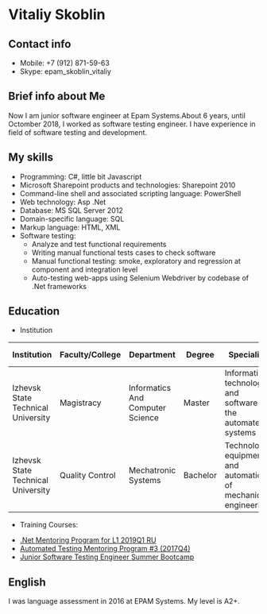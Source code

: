 # Vitaliy Skoblin

## Contact info
- Mobile: +7 (912) 871-59-63
- Skype: epam_skoblin_vitaliy

## Brief info about Me
Now I am junior software engineer at Epam Systems.About 6 years, until Octomber 2018, I worked as software testing engineer. I have experience in field of software testing and development.

## My skills
- Programming: C#, little bit Javascript
- Microsoft Sharepoint products and technologies: Sharepoint 2010
- Command-line shell and associated scripting language: PowerShell 
- Web technology: Asp .Net
- Database: MS SQL Server 2012
- Domain-specific language: SQL
- Markup language: HTML, XML
- Software testing: 
  * Analyze and test functional requirements
  * Writing manual functional tests cases to check software
  * Manual functional testing: smoke, exploratory and regression at component and integration level
  * Auto-testing web-apps using Selenium Webdriver by codebase of .Net frameworks

## Education
- Institution

Institution|Faculty/College|Department|Degree|Speciality|Graduation year
-----------|---------------|----------|------|----------|-----------------
Izhevsk State Technical University|Magistracy|Informatics And Computer Science|Master|Information technology and software of the automated systems|2012 	 
Izhevsk State Technical University|Quality Control|Mechatronic Systems|Bachelor|Technology, equipment and automation of mechanical engineering|2010

- Training Courses:
 * [.Net Mentoring Program for L1 2019Q1 RU](https://learn.epam.com/detailsPage?id=773d915d-d323-41d6-a1dc-7b73fe8f9632&source=PROGRAM_RUN)
 * [Automated Testing Mentoring Program #3 (2017Q4)](https://learn.epam.com/detailsPage?id=03e56be7-e2cf-4cce-a0d2-8ec65f62c41a&source=PROGRAM_RUN)
 * [Junior Software Testing Engineer Summer Bootcamp](https://learn.epam.com/detailsPage?id=1c3ebf16-39b0-46e9-9ef5-fb2d78637472&source=EVENT)
 
## English
I was language assessment in 2016 at EPAM Systems. My level is A2+. 
